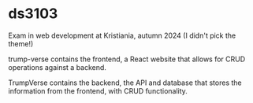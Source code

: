 # ds3103
Exam in web development at Kristiania, autumn 2024 (I didn't pick the theme!)

trump-verse contains the frontend, a React website that allows for CRUD operations against a backend.

TrumpVerse contains the backend, the API and database that stores the information from the frontend, with CRUD functionality.
